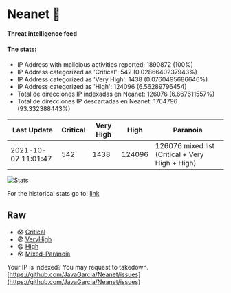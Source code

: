 # Neanet :hocho:
#### Threat intelligence feed
#### The stats:

- IP Address with malicious activities reported: 1890872 (100%)
- IP Address categorized as 'Critical':  542 (0.0286640237943%)
- IP Address categorized as 'Very High':  1438 (0.0760495686646%)
- IP Address categorized as 'High':  124096 (6.56289796454)
- Total de direcciones IP indexadas en Neanet:  126076 (6.667611557%)
- Total de direcciones IP descartadas en Neanet:  1764796 (93.332388443%)

| Last Update | Critical | Very High | High | Paranoia |
| --- | --- | --- | --- | --- |
| 2021-10-07 11:01:47 | 542 | 1438 | 124096 | 126076 mixed list (Critical + Very High + High)|

![Stats](https://docs.google.com/spreadsheets/d/e/2PACX-1vSnaNMIXVabIpDJjufMlzH7poXnshF3mgd8Is1g9ytUEzVsP5my4Trn8f-xkoLLQ38xpL3HtmUexLo6/pubchart?oid=501124687&format=image)

For the historical stats go to: [link](/stats.csv)
## Raw
- :scream: [Critical](https://raw.githubusercontent.com/JavaGarcia/Neanet/master/blacklists/neanet_critical.txt)
- :fearful: [VeryHigh](https://raw.githubusercontent.com/JavaGarcia/Neanet/master/blacklists/neanet_veryHigh.txtt)
- :frowning: [High](https://raw.githubusercontent.com/JavaGarcia/Neanet/master/blacklists/neanet_high.txt)
- :dizzy_face: [Mixed-Paranoia](https://raw.githubusercontent.com/JavaGarcia/Neanet/master/blacklists/neanet_all.txt)


Your IP is indexed? You may request to takedown. [https://github.com/JavaGarcia/Neanet/issues](https://github.com/JavaGarcia/Neanet/issues)








































































































































































































































































































































































































































































































































































































































































































































































































































































































































































































































































































































































































































































































































































































































































































































































































































































































































































































































































































































































































































































































































































































































































































































































































































































































































































































































































































































































































































































































































































































































































































































































































































































































































































































































































































































































































































































































































































































































































































































































































































































































































































































































































































































































































































































































































































































































































































































































































































































































































































































































































































































































































































































































































































































































































































































































































































































































































































































































































































































































































































































































































































































































































































































































































































































































































































































































































































































































































































































































































































































































































































































































































































































































































































































































































































































































































































































































































































































































































































































































































































































































































































































































































































































































































































































































































































































































































































































































































































































































































































































































































































































































































































































































































































































































































































